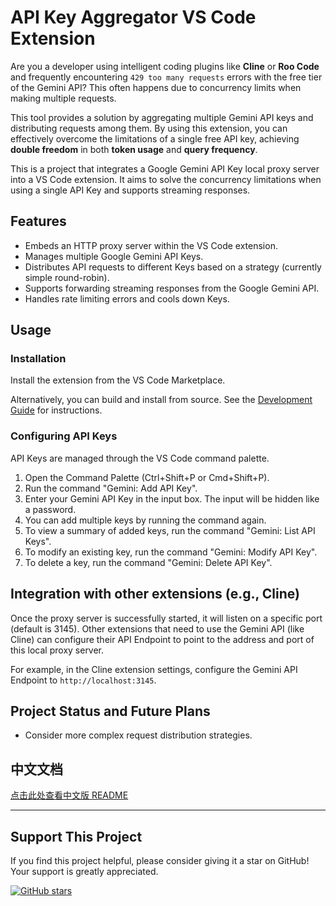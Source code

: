 # API Key Aggregator VS Code Extension

Are you a developer using intelligent coding plugins like **Cline** or **Roo Code** and frequently encountering `429 too many requests` errors with the free tier of the Gemini API? This often happens due to concurrency limits when making multiple requests.

This tool provides a solution by aggregating multiple Gemini API keys and distributing requests among them. By using this extension, you can effectively overcome the limitations of a single free API key, achieving **double freedom** in both **token usage** and **query frequency**.

This is a project that integrates a Google Gemini API Key local proxy server into a VS Code extension. It aims to solve the concurrency limitations when using a single API Key and supports streaming responses.

## Features

*   Embeds an HTTP proxy server within the VS Code extension.
*   Manages multiple Google Gemini API Keys.
*   Distributes API requests to different Keys based on a strategy (currently simple round-robin).
*   Supports forwarding streaming responses from the Google Gemini API.
*   Handles rate limiting errors and cools down Keys.

## Usage

### Installation

Install the extension from the VS Code Marketplace.

Alternatively, you can build and install from source. See the [Development Guide](DEVELOPMENT.md) for instructions.

### Configuring API Keys

API Keys are managed through the VS Code command palette.

1.  Open the Command Palette (Ctrl+Shift+P or Cmd+Shift+P).
2.  Run the command "Gemini: Add API Key".
3.  Enter your Gemini API Key in the input box. The input will be hidden like a password.
4.  You can add multiple keys by running the command again.
5.  To view a summary of added keys, run the command "Gemini: List API Keys".
6.  To modify an existing key, run the command "Gemini: Modify API Key".
7.  To delete a key, run the command "Gemini: Delete API Key".

## Integration with other extensions (e.g., Cline)

Once the proxy server is successfully started, it will listen on a specific port (default is 3145). Other extensions that need to use the Gemini API (like Cline) can configure their API Endpoint to point to the address and port of this local proxy server.

For example, in the Cline extension settings, configure the Gemini API Endpoint to `http://localhost:3145`.

## Project Status and Future Plans

*   Consider more complex request distribution strategies.

## 中文文档

[点击此处查看中文版 README](README.zh-CN.md)

---

## Support This Project

If you find this project helpful, please consider giving it a star on GitHub! Your support is greatly appreciated.

[![GitHub stars](https://img.shields.io/github/stars/JamzYang/api-key-aggregetor?style=social)](https://github.com/JamzYang/api-key-aggregetor)